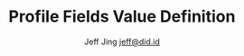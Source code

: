 ---
dbip: 5
title: Profile Fields Value Definition
status: Active
author: Jeff Jing <jeff@did.id>
created: 2022-04-25
updated: 2022-04-25
---